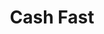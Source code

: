 ---
title: Cash Fast
slug: cash-fast
updated-on: '2024-05-30T13:44:31.749Z'
created-on: '2024-05-30T13:41:46.671Z'
published-on: '2024-05-30T13:54:32.469Z'
f_city-state-2:
- cms/city/arvada-co.md
- cms/city/petoskey-mi.md
- cms/city/grayling-mi.md
- cms/city/gaylord-mi.md
- cms/city/east-jordan-mi.md
- cms/city/la-crosse-wi.md
- cms/city/waunakee-wi.md
f_locations:
- cms/payday-loan/cash-fast-7521.md
- cms/payday-loan/cash-fast-7522.md
- cms/payday-loan/cash-fast-7523.md
- cms/payday-loan/cash-fast-7524.md
- cms/payday-loan/cash-fast-7525.md
- cms/payday-loan/cash-fast-7526.md
- cms/payday-loan/cash-fast-7527.md
- cms/payday-loan/cash-fast-7528.md
- cms/payday-loan/cash-fast-7529.md
- cms/payday-loan/cash-fast-7530.md
- cms/payday-loan/cash-fast-7531.md
f_states:
- cms/state/colorado.md
- cms/state/michigan.md
- cms/state/wisconsin.md
layout: '[company].html'
tags: company
---